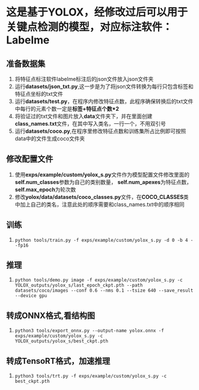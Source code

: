 # 这是基于YOLOX，经修改过后可以用于关键点检测的模型，对应标注软件：Labelme
## 准备数据集
1. 将特征点标注软件labelme标注后的json文件放入json文件夹
2. 运行**datasets/json_txt.py**,这一步是为了将json文件转换为每行只包含标签和特征点坐标的txt文件
3. 运行**datasets/test.py**，在程序内修改特征点数，此程序确保转换后的txt文件中每行的元素个数一定是**标签+特征点个数*2**
4. 将验证过的txt文件和图片放入**data**文件夹下，并在里面创建**class_names.txt**文件，在其中写入类名，一行一个，不用双引号
5. 运行**datasets/coco.py**,在程序里修改特征点数和训练集所占比例即可按照data中的文件生成coco文件夹
   
## 修改配置文件
1. 使用**exps/example/custom/yolox_s.py**文件作为模型配置文件修改里面的**self.num_classes**参数为自己的类别数量， **self.num_apexes**为特征点数，**self.max_epoch**为轮次数
2. 修改**yolox/data/datasets/coco_classes.py**文件，在**COCO_CLASSES**类中加上自己的类名，注意此处的顺序需要和class_names.txt中的顺序相同

## 训练
1. `python tools/train.py -f exps/example/custom/yolox_s.py -d 0 -b 4 --fp16  `

## 推理
1. `python tools/demo.py image -f exps/example/custom/yolox_s.py -c YOLOX_outputs/yolox_s/last_epoch_ckpt.pth --path datasets/coco/images --conf 0.6 --nms 0.1 --tsize 640 --save_result --device gpu `

## 转成ONNX格式,看结构图
1. `python3 tools/export_onnx.py --output-name yolox.onnx -f exps/example/custom/yolox_s.py -c YOLOX_outputs/yolox_s/best_ckpt.pth`

## 转成TensoRT格式，加速推理
1. `python3 tools/trt.py -f exps/example/custom/yolox_s.py -c best_ckpt.pth `
